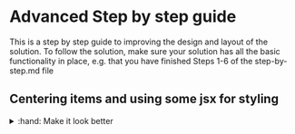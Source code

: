 # Advanced Step by step guide
This is a step by step guide to improving the design and layout of the solution. To follow the solution, make sure your solution has all the basic
functionality in place, e.g. that you have finished Steps 1-6 of the step-by-step.md file

## Centering items and using some jsx for styling
<details>
  <summary>:hand: Make it look better</summary>
  
  <br/>So, lets finally take some advantage of having used the `<Box>` component and other Material UI components. Material UI Components have a property named
  sx that allows you to access styling options, such as changing positioning, colors, font sizes and much more. lets have a look at how it is used
  
  ```tsx
  <Box sx={{fontSize: 24}}> something something </Box>
  ```
  
  Some of the styling optinos we'll be using are the following
  
  ```tsx
  justifyContent
  textAlign
  fontSize
  opacity
  position
  ```
  
  So now we want to center all our elements, and the text in the header e.g. `YourName's Magic Cookbook`. One way of centering all our elements is to replace the existing parent element, `<>` with a `<Box>` component and adding sx styles to this. As a parent's styling option will in most cases be applied to all child elements.
  
  You can try doing this yourself or see the solution below
  
<details>
  <summary>:sparkles:Show solution:sparkles:</summary>

```tsx
import { Autocomplete, Button, TextField } from "@mui/material";
import { Box } from "@mui/system";
import Recipe, { RecipeData } from "./components/Recipe";
import { useState } from "react";
import IngredientOptions from './files/Ingredients.json'

function App() {
    const [recipe, setRecipe] = useState({} as RecipeData)
    const [ingredients, setIngredients] = useState([] as string[])
    
    async function getRecipe() {
      const requestBody = JSON.stringify({
          ingredients: ingredients
      })
      await fetch("http://localhost:8000/recipes", {
        method: "POST",
        headers: {
          "Content-Type": "application/json",
        },
        body: requestBody,
      })
        .then((response) => response.json())
        .then((data) => setRecipe(data));
    }
    
    return (
        <Box sx={{justifyContent: "center"}}>
            <Box sx={{textAlign: "center"}}>YourName's Magic Cookbook</Box> 
            <Autocomplete 
              multiple // Allows you to select multiple items
              filterSelectedOptions // Filters out selected items
              disableCloseOnSelect // Prevents closing the dropdown menu on selecting an item
              options={IngredientOptions} // The options shown in the dropdown menu
              onChange={(event: any, newValue: string[]) => { // Handles changes, allowing you to set a state with the new values
                setIngredients(newValue); // Here we're using a [ingredient, setIngredient] = useState([""]) state
              }}
              renderInput={(params) => (
                <TextField {...params} label="Ingredients" /> // The input field, showing what you type if you're using the built in search function
              )
            }/>
            <Button onClick={getRecipe}>Get Recipe</Button>
            {recipe.title && 
              <Recipe 
                title={recipe.title} 
                description={recipe.description} 
                ingredients={recipe.ingredients} 
                steps={recipe.steps}
              />
            }
        </Box>
    );
  }

export default App;

```
  Notice that we're adding the `textAlign` styling to the `<Box>` component which is used for the header. This is because we only want to center this text, as we'll be adding different styling options to the `<Recipe>` component.  
  </details>

</details>
